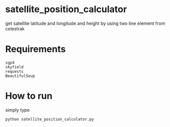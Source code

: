# satellite_position_calculator
get satellite latitude and longitude and height by using two line element from celestrak

# Requirements

    sgp4
    skyfield
    requests
    BeautifulSoup

# How to run
    
  simply type 
    
    python satellite_position_calculator.py
